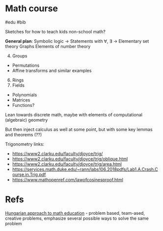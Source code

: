 # Math course

#edu #bib

Sketches for how to teach kids non-school math?

**General plan**:
Symbolic logic → Statements with ∀, ∃ → Elementary set theory
Graphs
Elements of number theory

4. Groups
* Permutations
* Affine transforms and similar examples
6. Rings
7. Fields
* Polynomials
* Matrices
* Functions?

Lean towards discrete math, maybe with elements of computational (algebraic) geometry

But then inject calculus as well at some point, but with some key lemmas and theorems (??)

Trigonometry links:
* https://www2.clarku.edu/faculty/djoyce/trig/
* https://www2.clarku.edu/faculty/djoyce/trig/oblique.html
* https://www2.clarku.edu/faculty/djoyce/trig/area.html
* https://services.math.duke.edu/~rann/labs106.2018pdfs/Lab1.A.Crash.Course.in.Trig.pdf
* https://www.mathopenref.com/lawofcosinesproof.html

# Refs

[Hungarian approach to math education](https://blogs.ams.org/matheducation/2015/01/10/the-hungarian-approach-and-how-it-fits-the-american-educational-landscape/) - problem based, team-ased, creative problems, emphasize several possible ways to solve the same problem